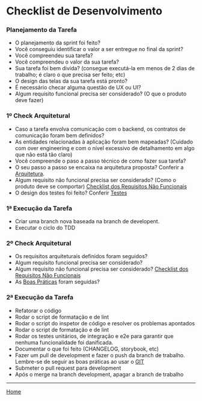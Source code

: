 # Checklist de Desenvolvimento

### Planejamento da Tarefa

- O planejamento da sprint foi feito?
- Você conseguiu identificar o valor a ser entregue no final da sprint?
- Você compreendeu sua tarefa?
- Você compreendeu o valor da sua tarefa?
- Sua tarefa foi bem divida? (consegue executá-la em menos de 2 dias de trabalho; é claro o que precisa ser feito; etc)
- O design das telas da sua tarefa está pronto?
- É necessário checar alguma questão de UX ou UI?
- Algum requisito funcional precisa ser considerado? (O que o produto deve fazer)

### 1º Check Arquitetural

- Caso a tarefa envolva comunicação com o backend, os contratos de comunicação foram bem definidos?
- As entidades relacionadas à aplicação foram bem mapeadas? (Cuidado com over engineering e com o nível excessivo de detalhamento em algo que não está tão claro)
- Você compreende o paso a passo técnico de como fazer sua tarefa?
- O seu passo a passo se encaixa na arquitetura proposta? Conferir a [Arquitetura](ARCHITECTURE.md).
- Algum requisito não funcional precisa ser considerado? (Como o produto deve se comportar) [Checklist dos Requisitos Não Funcionais](NONFUNCTIONAL_REQUIREMENTS_CHECKLIST.md)
- O design dos testes foi feito? Conferir [Testes](TESTS.md)

### 1ª Execução da Tarefa

- Criar uma branch nova baseada na branch de developent.
- Executar o ciclo do TDD

### 2º Check Arquitetural

- Os requisitos arquiteturais definidos foram seguidos?
- Algum requisito funcional precisa ser considerado?
- Algum requisito não funcional precisa ser considerado? [Checklist dos Requisitos Não Funcionais](NONFUNCTIONAL_REQUIREMENTS_CHECKLIST.md)
- As [Boas Práticas](BEST_PRACTICES.md) foram seguidas?

### 2ª Execução da Tarefa

- Refatorar o código
- Rodar o script de formatação e de lint
- Rodar o script do inspetor de código e resolver os problemas apontados
- Rodar o script de formatação e de lint
- Rodar os testes unitários, de integração e e2e para garantir que nenhuma funcionalidade foi danificada.
- Documentar o que foi feito (CHANGELOG, storybook, etc)
- Fazer um pull de development e fazer o push da branch de trabalho. Lembre-se de seguir as boas práticas ao usar o [GIT](GIT.md)
- Submeter o pull request para development
- Após o merge na branch development, apagar a branch de trabalho

---

[Home](../README.md)
